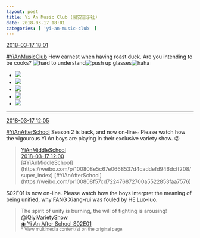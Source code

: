 ```yaml
---
layout: post
title: Yi An Music Club (易安音乐社)
date: 2018-03-17 18:01
categories: [ 'yi-an-music-club' ]
---
```


<div class="weibo-info">
  <a href="https://weibo.com/6094546964/G7Oomi37p">2018-03-17 18:01</a>
</div>

[#YiAnMusicClub](https://weibo.com/p/100808beae2e3e05b17b64f63ebedca39f19b2/super_index) How earnest when having roast duck. Are you intending to be cooks? ![hard to understand](https://img.t.sinajs.cn/t4/appstyle/expression/ext/normal/3c/moren_feijie_org.png)![push up glasses](https://img.t.sinajs.cn/t4/appstyle/expression/ext/normal/fc/moren_bbjdnew_org.png)![haha](https://img.t.sinajs.cn/t4/appstyle/expression/ext/normal/6a/laugh.gif)

<!-- more -->

<ul class="weibo-pic-list-2">
  <li class="weibo-pic">
    <a href="http://wx2.sinaimg.cn/mw690/006Es64Aly1fpfyufdik0j30qo141jyh.jpg"><img src="http://wx2.sinaimg.cn/thumb150/006Es64Aly1fpfyufdik0j30qo141jyh.jpg"/></a>
  </li>
  <li class="weibo-pic">
    <a href="http://wx1.sinaimg.cn/mw690/006Es64Aly1fpfyufrf28j30qo141444.jpg"><img src="http://wx1.sinaimg.cn/thumb150/006Es64Aly1fpfyufrf28j30qo141444.jpg"/></a>
  </li>
  <li class="weibo-pic">
    <a href="http://wx1.sinaimg.cn/mw690/006Es64Aly1fpfyuesqovj31jk2bc7wk.jpg"><img src="http://wx1.sinaimg.cn/thumb150/006Es64Aly1fpfyuesqovj31jk2bc7wk.jpg"/></a>
  </li>
  <li class="weibo-pic">
    <a href="http://wx4.sinaimg.cn/mw690/006Es64Aly1fpfyuh0d9wj31jk2bchdw.jpg"><img src="http://wx4.sinaimg.cn/thumb150/006Es64Aly1fpfyuh0d9wj31jk2bchdw.jpg"/></a>
  </li>
  <li class="weibo-pic">
    <a href="http://wx3.sinaimg.cn/mw690/006Es64Aly1fpfyuitnxhj32bc1jkqv8.jpg"><img src="http://wx3.sinaimg.cn/thumb150/006Es64Aly1fpfyuitnxhj32bc1jkqv8.jpg"/></a>
  </li>
</ul>

---

<div class="weibo-info">
  <a href="https://weibo.com/6094546964/G7M3YElA1">2018-03-17 12:05</a>
</div>

[#YiAnAfterSchool](https://weibo.com/p/100808f57cd722476872700a5522853faa7576) Season 2 is back, and now on-line~ Please watch how the vigourous Yi An boys are playing in their exclusive variety show. :stuck_out_tongue_winking_eye:

> <div class="weibo-post-name">
>   <a href="https://weibo.com/yianschool">YiAnMiddleSchool</a>
> </div>
> <div class="weibo-info">
>   <a href="https://weibo.com/6074218720/G7M28zBnd">2018-03-17 12:00</a>
> </div>
> [#YiAnMiddleSchool](https://weibo.com/p/100808e5c67e0668537d4caddefd946dcff208/super_index) [#YiAnAfterSchool](https://weibo.com/p/100808f57cd722476872700a5522853faa7576)  
S02E01 is now on-line. Please watch how the boys interpret the meaning of being unified, why FANG Xiang-rui was fouled by HE Luo-luo.  
> The spirit of unity is burning, the will of fighting is arousing!  
> [@iQiyiVarietyShow](https://weibo.com/qiyizongyi)  
> [◉ Yi An After School S02E01](http://www.iqiyi.com/v_19rrbdsxj8.html)  
> <small>* View multimedia content(s) on the original page.</small>
